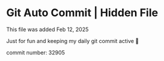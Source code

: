 # Git Auto Commit | Hidden File

This file was added Feb 12, 2025

Just for fun and keeping my daily git commit active 🤪

commit number: 32905
